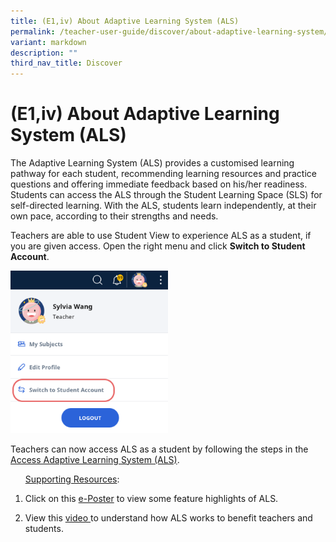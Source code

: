 ```yaml
---
title: (E1,iv) About Adaptive Learning System (ALS)
permalink: /teacher-user-guide/discover/about-adaptive-learning-system/
variant: markdown
description: ""
third_nav_title: Discover
---
```

<h1>(E1,iv) About Adaptive Learning System (ALS)</h1>
<p>The Adaptive Learning System (ALS) provides a customised learning pathway for each student, recommending learning resources and practice questions and offering immediate feedback based on his/her readiness. Students can access the ALS through the Student Learning Space (SLS) for self-directed learning. With the ALS, students learn independently, at their own pace, according to their strengths and needs.</p>
<p>Teachers are able to use Student View to experience ALS as a student, if you are given access. Open the right menu and click <strong>Switch to Student Account</strong>.</p>
<img alt="About Adaptive Learning System (ALS)" style="width: 50%;" src="/images/2Teacher/Cu-TeacherStudent.png">
<p>Teachers can now access ALS as a student by following the steps in the <a target="_blank" href="/student-user-guide/self-study/access-adaptive-learning-system/">Access Adaptive Learning System (ALS)</a>.</p>

<ol><u>Supporting Resources</u>:
<li><p>Click on this <a target="_blank" href="/files/Userguide/Downloadable%20Resources/als_14_feb.pdf">e-Poster</a> to view some feature highlights of ALS.</p></li>
<li><p>View this <a target="_blank" href="https://www.youtube.com/watch?v=cWkoFG32Aho"> video </a> to understand how ALS works to benefit teachers and students.</p></li>
</ol>